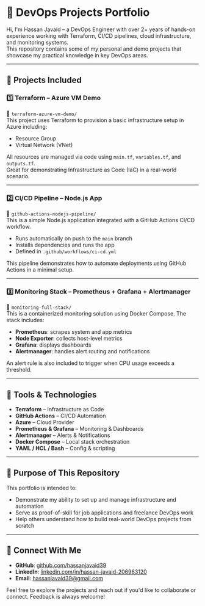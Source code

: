 # 🚀 DevOps Projects Portfolio

Hi, I'm Hassan Javaid – a DevOps Engineer with over 2+ years of hands-on experience working with Terraform, CI/CD pipelines, cloud infrastructure, and monitoring systems.  
This repository contains some of my personal and demo projects that showcase my practical knowledge in key DevOps areas.

---

## 📁 Projects Included

### 1️⃣ Terraform – Azure VM Demo
📂 `terraform-azure-vm-demo/`  
This project uses Terraform to provision a basic infrastructure setup in Azure including:

- Resource Group
- Virtual Network (VNet)

All resources are managed via code using `main.tf`, `variables.tf`, and `outputs.tf`.  
Great for demonstrating Infrastructure as Code (IaC) in a real-world scenario.

---

### 2️⃣ CI/CD Pipeline – Node.js App
📂 `github-actions-nodejs-pipeline/`  
This is a simple Node.js application integrated with a GitHub Actions CI/CD workflow.

- Runs automatically on push to the `main` branch
- Installs dependencies and runs the app
- Defined in `.github/workflows/ci-cd.yml`

This pipeline demonstrates how to automate deployments using GitHub Actions in a minimal setup.

---

### 3️⃣ Monitoring Stack – Prometheus + Grafana + Alertmanager
📂 `monitoring-full-stack/`  
This is a containerized monitoring solution using Docker Compose. The stack includes:

- **Prometheus**: scrapes system and app metrics  
- **Node Exporter**: collects host-level metrics  
- **Grafana**: displays dashboards  
- **Alertmanager**: handles alert routing and notifications

An alert rule is also included to trigger when CPU usage exceeds a threshold.

---

## 🧰 Tools & Technologies

- **Terraform** – Infrastructure as Code
- **GitHub Actions** – CI/CD Automation
- **Azure** – Cloud Provider
- **Prometheus & Grafana** – Monitoring & Dashboards
- **Alertmanager** – Alerts & Notifications
- **Docker Compose** – Local stack orchestration
- **YAML / HCL / Bash** – Config & scripting

---

## 💼 Purpose of This Repository

This portfolio is intended to:
- Demonstrate my ability to set up and manage infrastructure and automation
- Serve as proof-of-skill for job applications and freelance DevOps work
- Help others understand how to build real-world DevOps projects from scratch

---

## 🔗 Connect With Me

- **GitHub**: [github.com/hassanjavaid39](https://github.com/hassanjavaid39)
- **LinkedIn**: [linkedin.com/in/hassan-javaid-206963120](https://linkedin.com/in/hassan-javaid-206963120)
- **Email**: hassanjavaid39@gmail.com

Feel free to explore the projects and reach out if you'd like to collaborate or connect. Feedback is always welcome!


